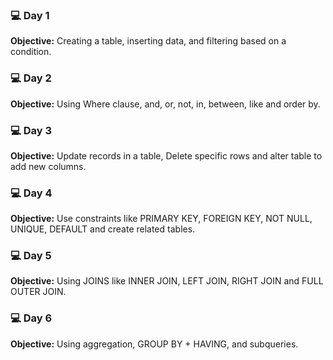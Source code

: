### 💻 Day 1

**Objective:** Creating a table, inserting data, and filtering based on a condition.


### 💻 Day 2

**Objective:** Using Where clause, and, or, not, in, between, like and order by.


### 💻 Day 3

**Objective:** Update records in a table, Delete specific rows and alter table to add new columns.


### 💻 Day 4

**Objective:** Use constraints like PRIMARY KEY, FOREIGN KEY, NOT NULL, UNIQUE, DEFAULT and create related tables.


### 💻 Day 5

**Objective:** Using JOINS like INNER JOIN, LEFT JOIN, RIGHT JOIN and FULL OUTER JOIN.


### 💻 Day 6

**Objective:** Using aggregation, GROUP BY + HAVING, and subqueries.
